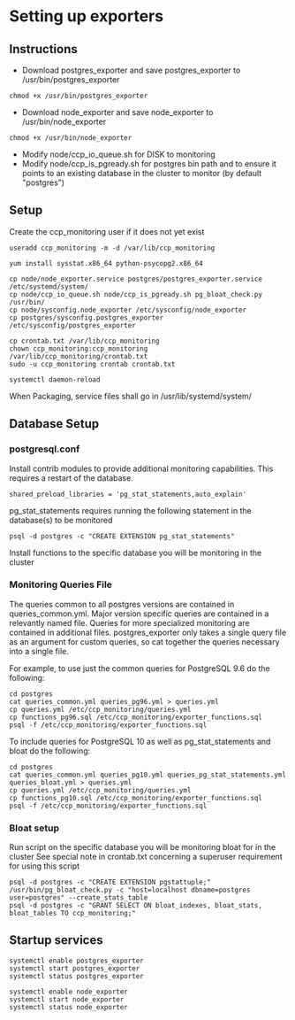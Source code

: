 # Setting up exporters

## Instructions
* Download postgres_exporter and save postgres_exporter to /usr/bin/postgres_exporter
```
chmod +x /usr/bin/postgres_exporter
```
* Download node_exporter and save node_exporter to /usr/bin/node_exporter
```
chmod +x /usr/bin/node_exporter
```
* Modify node/ccp_io_queue.sh for DISK to monitoring
* Modify node/ccp_is_pgready.sh for postgres bin path and to ensure it points to an existing database in the cluster to monitor (by default "postgres")

## Setup
Create the ccp_monitoring user if it does not yet exist
```
useradd ccp_monitoring -m -d /var/lib/ccp_monitoring
```
```
yum install sysstat.x86_64 python-psycopg2.x86_64

cp node/node_exporter.service postgres/postgres_exporter.service /etc/systemd/system/
cp node/ccp_io_queue.sh node/ccp_is_pgready.sh pg_bloat_check.py /usr/bin/
cp node/sysconfig.node_exporter /etc/sysconfig/node_exporter
cp postgres/sysconfig.postgres_exporter /etc/sysconfig/postgres_exporter

cp crontab.txt /var/lib/ccp_monitoring
chown ccp_monitoring:ccp_monitoring /var/lib/ccp_monitoring/crontab.txt
sudo -u ccp_monitoring crontab crontab.txt

systemctl daemon-reload
```

When Packaging, service files shall go in /usr/lib/systemd/system/

## Database Setup

### postgresql.conf
Install contrib modules to provide additional monitoring capabilities. This requires a restart of the database.
```
shared_preload_libraries = 'pg_stat_statements,auto_explain'
```
pg_stat_statements requires running the following statement in the database(s) to be monitored
```
psql -d postgres -c "CREATE EXTENSION pg_stat_statements"
```
Install functions to the specific database you will be monitoring in the cluster

### Monitoring Queries File

The queries common to all postgres versions are contained in queries_common.yml. Major version specific queries are contained in a relevantly named file. Queries for more specialized monitoring are contained in additional files. postgres_exporter only takes a single query file as an argument for custom queries, so cat together the queries necessary into a single file. 

For example, to use just the common queries for PostgreSQL 9.6 do the following:
```
cd postgres
cat queries_common.yml queries_pg96.yml > queries.yml
cp queries.yml /etc/ccp_monitoring/queries.yml
cp functions_pg96.sql /etc/ccp_monitoring/exporter_functions.sql
psql -f /etc/ccp_monitoring/exporter_functions.sql
```
To include queries for PostgreSQL 10 as well as pg_stat_statements and bloat do the following:
```
cd postgres
cat queries_common.yml queries_pg10.yml queries_pg_stat_statements.yml queries_bloat.yml > queries.yml
cp queries.yml /etc/ccp_monitoring/queries.yml
cp functions_pg10.sql /etc/ccp_monitoring/exporter_functions.sql
psql -f /etc/ccp_monitoring/exporter_functions.sql
```

### Bloat setup

Run script on the specific database you will be monitoring bloat for in the cluster
See special note in crontab.txt concerning a superuser requirement for using this script

```
psql -d postgres -c "CREATE EXTENSION pgstattuple;"
/usr/bin/pg_bloat_check.py -c "host=localhost dbname=postgres user=postgres" --create_stats_table
psql -d postgres -c "GRANT SELECT ON bloat_indexes, bloat_stats, bloat_tables TO ccp_monitoring;"
```

## Startup services

```
systemctl enable postgres_exporter
systemctl start postgres_exporter
systemctl status postgres_exporter

systemctl enable node_exporter
systemctl start node_exporter
systemctl status node_exporter
```
